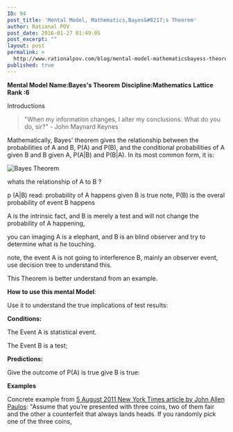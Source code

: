 ```yaml
---
ID: 94
post_title: 'Mental Model, Mathematics,Bayes&#8217;s Theorem'
author: Rational POV
post_date: 2016-01-27 01:49:05
post_excerpt: ""
layout: post
permalink: >
  http://www.rationalpov.com/blog/mental-model-mathematicsbayess-theorem/
published: true
---
```

**Mental Model Name:Bayes's Theorem** 
**Discipline:Mathematics** 
**Lattice Rank :6**

Introductions

> "When my information changes, I alter my conclusions. What do you do, sir?" - John Maynard Keynes
 

Mathematically, Bayes' theorem gives the relationship between the probabilities of A and B, P(A) and P(B), and the conditional probabilities of A given B and B given A, P(A|B) and P(B|A). In its most common form, it is:

![Bayes Theorem](https://upload.wikimedia.org/math/d/3/c/d3c7c452b3d01f5415dd9bf15d2ab822.png)

whats the relationship of A to B ?

p (A|B) read: probability of A happens given B is true
note, P(B) is the overal probability of event B happens


A is the intrinsic fact, and  B is merely a test and will not change the probability of A happening,

you can imaging A is a elephant, and B is an blind observer and try to determine what is he touching.

note, the event A is not going to interference B, mainly an observer event, use decision tree to understand this.

This Theorem is better understand from an example.


**How to use this mental Model**:

Use it to understand the true implications of test results:


**Conditions:**

The Event A is statistical event.

The Event B is a test;


**Predictions:**

Give the outcome of P(A) is true give B is true:


**Examples**

Concrete example from [5 August 2011 New York Times article by John Allen Paulos](http://www.nytimes.com/2011/08/07/books/review/the-theory-that-would-not-die-by-sharon-bertsch-mcgrayne-book-review.html?_r=0):
"Assume that you’re presented with three coins, two of them fair and the other a counterfeit that always lands heads. If you randomly pick one of the three coins,